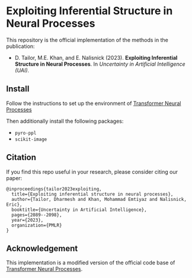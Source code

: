 # Exploiting Inferential Structure in Neural Processes
This repository is the official implementation of the methods in the publication:
- D. Tailor, M.E. Khan, and E. Nalisnick (2023). **Exploiting Inferential Structure in Neural Processes**. In *Uncertainty in Artificial Intelligence (UAI)*.

## Install

Follow the instructions to set up the environment of [Transformer Neural Processes](https://github.com/tung-nd/TNP-pytorch)

Then additionally install the following packages:

- `pyro-ppl`
- `scikit-image`

## Citation

If you find this repo useful in your research, please consider citing our paper:
```
@inproceedings{tailor2023exploiting,
  title={Exploiting inferential structure in neural processes},
  author={Tailor, Dharmesh and Khan, Mohammad Emtiyaz and Nalisnick, Eric},
  booktitle={Uncertainty in Artificial Intelligence},
  pages={2089--2098},
  year={2023},
  organization={PMLR}
}
```

## Acknowledgement

This implementation is a modified version of the official code base of [Transformer Neural Processes](https://github.com/tung-nd/TNP-pytorch).

